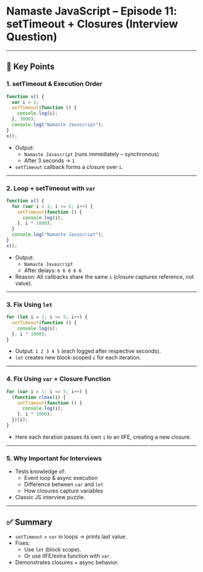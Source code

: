 # Namaste JavaScript – Episode 11: setTimeout + Closures (Interview Question)

---

## 📌 Key Points

### 1. setTimeout & Execution Order
```javascript
function x() {
  var i = 1;
  setTimeout(function () {
    console.log(i);
  }, 3000);
  console.log("Namaste Javascript");
}
x();
```
- Output:
  - `Namaste Javascript` (runs immediately – synchronous)
  - After 3 seconds → `1`
- `setTimeout` callback forms a closure over `i`.

---

### 2. Loop + setTimeout with `var`
```javascript
function x() {
  for (var i = 1; i <= 5; i++) {
    setTimeout(function () {
      console.log(i);
    }, i * 1000);
  }
  console.log("Namaste Javascript");
}
x();
```
- Output:
  - `Namaste Javascript`
  - After delays: `6 6 6 6 6`
- Reason: All callbacks share the same `i` (closure captures reference, not value).

---

### 3. Fix Using `let`
```javascript
for (let i = 1; i <= 5; i++) {
  setTimeout(function () {
    console.log(i);
  }, i * 1000);
}
```
- Output: `1 2 3 4 5` (each logged after respective seconds).
- `let` creates new block-scoped `i` for each iteration.

---

### 4. Fix Using `var` + Closure Function
```javascript
for (var i = 1; i <= 5; i++) {
  (function close(i) {
    setTimeout(function () {
      console.log(i);
    }, i * 1000);
  })(i);
}
```
- Here each iteration passes its own `i` to an IIFE, creating a new closure.

---

### 5. Why Important for Interviews
- Tests knowledge of:
  - Event loop & async execution
  - Difference between `var` and `let`
  - How closures capture variables
- Classic JS interview puzzle.

---

## ✅ Summary
- `setTimeout` + `var` in loops → prints last value.  
- Fixes:
  - Use `let` (block scope).  
  - Or use IIFE/extra function with `var`.  
- Demonstrates closures + async behavior.
